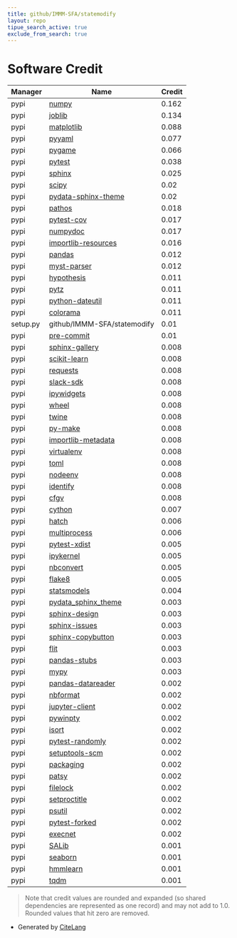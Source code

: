 ```yaml
---
title: github/IMMM-SFA/statemodify
layout: repo
tipue_search_active: true
exclude_from_search: true
---
```

# Software Credit

|Manager|Name|Credit|
|-------|----|------|
|pypi|[numpy](https://www.numpy.org)|0.162|
|pypi|[joblib](https://joblib.readthedocs.io)|0.134|
|pypi|[matplotlib](https://matplotlib.org)|0.088|
|pypi|[pyyaml](https://pyyaml.org/)|0.077|
|pypi|[pygame](https://www.pygame.org)|0.066|
|pypi|[pytest](https://docs.pytest.org/en/latest/)|0.038|
|pypi|[sphinx](https://pypi.org/project/sphinx)|0.025|
|pypi|[scipy](https://www.scipy.org)|0.02|
|pypi|[pydata-sphinx-theme](https://pypi.org/project/pydata-sphinx-theme)|0.02|
|pypi|[pathos](https://pypi.org/project/pathos)|0.018|
|pypi|[pytest-cov](https://pypi.org/project/pytest-cov)|0.017|
|pypi|[numpydoc](https://pypi.org/project/numpydoc)|0.017|
|pypi|[importlib-resources](https://pypi.org/project/importlib-resources)|0.016|
|pypi|[pandas](https://pandas.pydata.org)|0.012|
|pypi|[myst-parser](https://pypi.org/project/myst-parser)|0.012|
|pypi|[hypothesis](https://pypi.org/project/hypothesis)|0.011|
|pypi|[pytz](https://pypi.org/project/pytz)|0.011|
|pypi|[python-dateutil](https://pypi.org/project/python-dateutil)|0.011|
|pypi|[colorama](https://pypi.org/project/colorama)|0.011|
|setup.py|github/IMMM-SFA/statemodify|0.01|
|pypi|[pre-commit](https://github.com/pre-commit/pre-commit)|0.01|
|pypi|[sphinx-gallery](https://pypi.org/project/sphinx-gallery)|0.008|
|pypi|[scikit-learn](https://pypi.org/project/scikit-learn)|0.008|
|pypi|[requests](https://pypi.org/project/requests)|0.008|
|pypi|[slack-sdk](https://pypi.org/project/slack-sdk)|0.008|
|pypi|[ipywidgets](https://pypi.org/project/ipywidgets)|0.008|
|pypi|[wheel](https://pypi.org/project/wheel)|0.008|
|pypi|[twine](https://pypi.org/project/twine)|0.008|
|pypi|[py-make](https://pypi.org/project/py-make)|0.008|
|pypi|[importlib-metadata](https://pypi.org/project/importlib-metadata)|0.008|
|pypi|[virtualenv](https://pypi.org/project/virtualenv)|0.008|
|pypi|[toml](https://pypi.org/project/toml)|0.008|
|pypi|[nodeenv](https://pypi.org/project/nodeenv)|0.008|
|pypi|[identify](https://pypi.org/project/identify)|0.008|
|pypi|[cfgv](https://pypi.org/project/cfgv)|0.008|
|pypi|[cython](https://pypi.org/project/cython)|0.007|
|pypi|[hatch](https://pypi.org/project/hatch)|0.006|
|pypi|[multiprocess](https://pypi.org/project/multiprocess)|0.006|
|pypi|[pytest-xdist](https://github.com/pytest-dev/pytest-xdist)|0.005|
|pypi|[ipykernel](https://pypi.org/project/ipykernel)|0.005|
|pypi|[nbconvert](https://pypi.org/project/nbconvert)|0.005|
|pypi|[flake8](https://pypi.org/project/flake8)|0.005|
|pypi|[statsmodels](https://www.statsmodels.org/)|0.004|
|pypi|[pydata_sphinx_theme](https://pypi.org/project/pydata_sphinx_theme)|0.003|
|pypi|[sphinx-design](https://pypi.org/project/sphinx-design)|0.003|
|pypi|[sphinx-issues](https://pypi.org/project/sphinx-issues)|0.003|
|pypi|[sphinx-copybutton](https://pypi.org/project/sphinx-copybutton)|0.003|
|pypi|[flit](https://pypi.org/project/flit)|0.003|
|pypi|[pandas-stubs](https://pypi.org/project/pandas-stubs)|0.003|
|pypi|[mypy](https://pypi.org/project/mypy)|0.003|
|pypi|[pandas-datareader](https://pypi.org/project/pandas-datareader)|0.002|
|pypi|[nbformat](https://pypi.org/project/nbformat)|0.002|
|pypi|[jupyter-client](https://pypi.org/project/jupyter-client)|0.002|
|pypi|[pywinpty](https://pypi.org/project/pywinpty)|0.002|
|pypi|[isort](https://pypi.org/project/isort)|0.002|
|pypi|[pytest-randomly](https://pypi.org/project/pytest-randomly)|0.002|
|pypi|[setuptools-scm](https://pypi.org/project/setuptools-scm)|0.002|
|pypi|[packaging](https://pypi.org/project/packaging)|0.002|
|pypi|[patsy](https://pypi.org/project/patsy)|0.002|
|pypi|[filelock](https://pypi.org/project/filelock)|0.002|
|pypi|[setproctitle](https://pypi.org/project/setproctitle)|0.002|
|pypi|[psutil](https://pypi.org/project/psutil)|0.002|
|pypi|[pytest-forked](https://pypi.org/project/pytest-forked)|0.002|
|pypi|[execnet](https://pypi.org/project/execnet)|0.002|
|pypi|[SALib](http://salib.github.io/SALib/)|0.001|
|pypi|[seaborn](https://seaborn.pydata.org)|0.001|
|pypi|[hmmlearn](https://github.com/hmmlearn/hmmlearn)|0.001|
|pypi|[tqdm](https://tqdm.github.io)|0.001|


> Note that credit values are rounded and expanded (so shared dependencies are represented as one record) and may not add to 1.0. Rounded values that hit zero are removed.


- Generated by [CiteLang](https://github.com/vsoch/citelang)
